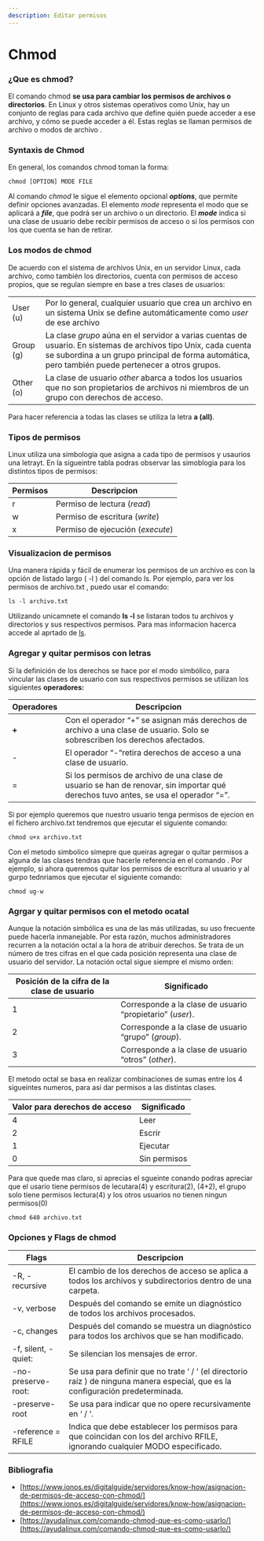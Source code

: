 ```yaml
---
description: Editar permisos
---
```


# Chmod

### ¿Que es chmod?

El comando chmod **se usa para cambiar los permisos de archivos o directorios**. En Linux y otros sistemas operativos como Unix, hay un conjunto de reglas para cada archivo que define quién puede acceder a ese archivo, y cómo se puede acceder a él. Estas reglas se llaman permisos de archivo o modos de archivo .

### Syntaxis de Chmod

En general, los comandos chmod toman la forma:

```
chmod [OPTION] MODE FILE
```

Al comando _chmod_ le sigue el elemento opcional _**options**_, que permite definir opciones avanzadas. El elemento _mode_ representa el modo que se aplicará a _**file**_, que podrá ser un archivo o un directorio. El _**mode**_ indica si una clase de usuario debe recibir permisos de acceso o si los permisos con los que cuenta se han de retirar.

### Los modos de chmod

De acuerdo con el sistema de archivos Unix, en un servidor Linux, cada archivo, como también los directorios, cuenta con permisos de acceso propios, que se regulan siempre en base a tres clases de usuarios:

|           |                                                                                                                                                                                                                       |
| --------- | --------------------------------------------------------------------------------------------------------------------------------------------------------------------------------------------------------------------- |
| User (u)  | Por lo general, cualquier usuario que crea un archivo en un sistema Unix se define automáticamente como _user_ de ese archivo                                                                                         |
| Group (g) | La clase _grupo_ aúna en el servidor a varias cuentas de usuario. En sistemas de archivos tipo Unix, cada cuenta se subordina a un grupo principal de forma automática, pero también puede pertenecer a otros grupos. |
| Other (o) | La clase de usuario _other_ abarca a todos los usuarios que no son propietarios de archivos ni miembros de un grupo con derechos de acceso.                                                                           |

Para hacer referencia a todas las clases se utiliza la letra **a (all)**.

### Tipos de permisos

Linux utiliza una simbologia que asigna a cada tipo de permisos y usaurios una letrayt. En la sigueintre tabla podras observar las simoblogia para los distintos tipos de permisos:

| Permisos | Descripcion                      |
| -------- | -------------------------------- |
| r        | Permiso de lectura (_read_)      |
| w        | Permiso de escritura (_write_)   |
| x        | Permiso de ejecución (_execute_) |

### Visualizacion de permisos

Una manera rápida y fácil de enumerar los permisos de un archivo es con la opción de listado largo ( -l ) del comando ls. Por ejemplo, para ver los permisos de archivo.txt , puedo usar el comando:

```
ls -l archivo.txt
```

Utilizando unicamnete el comando **ls -l** se listaran todos tu archivos y directorios y sus respectivos permisos. Para mas informacion hacerca accede al aprtado de [ls](ls.md#como-listar-archivos-y-directorios-con-informacion-detallada).

### Agregar y quitar permisos con letras

Si la definición de los derechos se hace por el modo simbólico, para vincular las clases de usuario con sus respectivos permisos se utilizan los siguientes **operadores:**

| Operadores | Descripcion                                                                                                                         |
| ---------- | ----------------------------------------------------------------------------------------------------------------------------------- |
| **+**      | Con el operador “+” se asignan más derechos de archivo a una clase de usuario. Solo se sobrescriben los derechos afectados.         |
| -          | El operador “-“retira derechos de acceso a una clase de usuario.                                                                    |
| =          | Si los permisos de archivo de una clase de usuario se han de renovar, sin importar qué derechos tuvo antes, se usa el operador “=”. |

Si por ejemplo queremos que nuestro usuario tenga permisos de ejecion en el fichero archivo.txt tendremos que ejecutar el siguiente comando:

```
chmod u+x archivo.txt
```

Con el metodo simbolico simepre que queiras agregar o quitar permisos a alguna de las clases tendras que hacerle referencia en el comando . Por ejemplo, si ahora queremos quitar los permisos de escritura al usuario y al gurpo tednriamos que ejecutar el siguiente comando:

```
chmod ug-w
```

### Agrgar y quitar permisos con el metodo ocatal

Aunque la notación simbólica es una de las más utilizadas, su uso frecuente puede hacerla inmanejable. Por esta razón, muchos administradores recurren a la notación octal a la hora de atribuir derechos. Se trata de un número de tres cifras en el que cada posición representa una clase de usuario del servidor. La notación octal sigue siempre el mismo orden:

| Posición de la cifra de la clase de usuario | Significado                                               |
| ------------------------------------------- | --------------------------------------------------------- |
| 1                                           | Corresponde a la clase de usuario “propietario” (_user_). |
| 2                                           | Corresponde a la clase de usuario “grupo” (_group_).      |
| 3                                           | Corresponde a la clase de usuario “otros” (_other_).      |

El metodo octal se basa en realizar combinaciones de sumas entre los 4 sigueintes numeros, para asi dar permisos a las distintas clases.&#x20;

| Valor para derechos de acceso | Significado  |
| ----------------------------- | ------------ |
| 4                             | Leer         |
| 2                             | Escrir       |
| 1                             | Ejecutar     |
| 0                             | Sin permisos |

Para que quede mas claro, si aprecias el sgueinte conando podras apreciar que el usario tiene permisos de lecutara(4) y escritura(2), (4+2), el grupo solo tiene permisos lectura(4) y los otros usuarios no tienen ningun permisos(0)

```
chmod 640 archivo.txt
```

### Opciones y Flags de chmod

| Flags               | Descripcion                                                                                                                      |
| ------------------- | -------------------------------------------------------------------------------------------------------------------------------- |
| -R, -recursive      | El cambio de los derechos de acceso se aplica a todos los archivos y subdirectorios dentro de una carpeta.                       |
| -v, verbose         | Después del comando se emite un diagnóstico de todos los archivos procesados.                                                    |
| -c, changes         | Después del comando se muestra un diagnóstico para todos los archivos que se han modificado.                                     |
| -f, silent, -quiet: | Se silencian los mensajes de error.                                                                                              |
| -no-preserve-root:  | Se usa para definir que no trate ‘ / ‘ (el directorio raíz ) de ninguna manera especial, que es la configuración predeterminada. |
| -preserve-root      | Se usa para indicar que no opere recursivamente en ‘ / ‘.                                                                        |
| -reference = RFILE  | Indica que debe establecer los permisos para que coincidan con los del archivo RFILE, ignorando cualquier MODO especificado.     |

### Bibliografia

* [https://www.ionos.es/digitalguide/servidores/know-how/asignacion-de-permisos-de-acceso-con-chmod/](https://www.ionos.es/digitalguide/servidores/know-how/asignacion-de-permisos-de-acceso-con-chmod/)
* [https://ayudalinux.com/comando-chmod-que-es-como-usarlo/](https://ayudalinux.com/comando-chmod-que-es-como-usarlo/)
